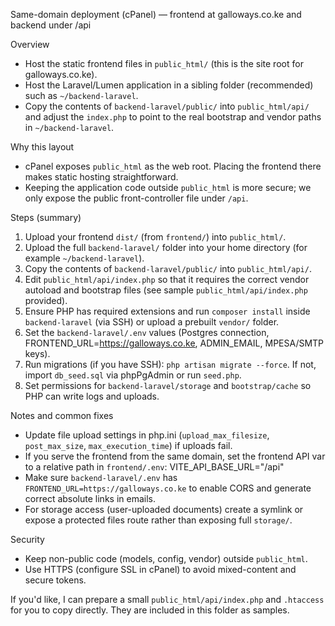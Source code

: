 Same-domain deployment (cPanel) — frontend at galloways.co.ke and backend under /api

Overview
- Host the static frontend files in `public_html/` (this is the site root for galloways.co.ke).
- Host the Laravel/Lumen application in a sibling folder (recommended) such as `~/backend-laravel`.
- Copy the contents of `backend-laravel/public/` into `public_html/api/` and adjust the `index.php` to point to the real bootstrap and vendor paths in `~/backend-laravel`.

Why this layout
- cPanel exposes `public_html` as the web root. Placing the frontend there makes static hosting straightforward.
- Keeping the application code outside `public_html` is more secure; we only expose the public front-controller file under `/api`.

Steps (summary)
1. Upload your frontend `dist/` (from `frontend/`) into `public_html/`.
2. Upload the full `backend-laravel/` folder into your home directory (for example `~/backend-laravel`).
3. Copy the contents of `backend-laravel/public/` into `public_html/api/`.
4. Edit `public_html/api/index.php` so that it requires the correct vendor autoload and bootstrap files (see sample `public_html/api/index.php` provided).
5. Ensure PHP has required extensions and run `composer install` inside `backend-laravel` (via SSH) or upload a prebuilt `vendor/` folder.
6. Set the `backend-laravel/.env` values (Postgres connection, FRONTEND_URL=https://galloways.co.ke, ADMIN_EMAIL, MPESA/SMTP keys).
7. Run migrations (if you have SSH): `php artisan migrate --force`. If not, import `db_seed.sql` via phpPgAdmin or run `seed.php`.
8. Set permissions for `backend-laravel/storage` and `bootstrap/cache` so PHP can write logs and uploads.

Notes and common fixes
- Update file upload settings in php.ini (`upload_max_filesize`, `post_max_size`, `max_execution_time`) if uploads fail.
- If you serve the frontend from the same domain, set the frontend API var to a relative path in `frontend/.env`:
  VITE_API_BASE_URL="/api"
- Make sure `backend-laravel/.env` has `FRONTEND_URL=https://galloways.co.ke` to enable CORS and generate correct absolute links in emails.
- For storage access (user-uploaded documents) create a symlink or expose a protected files route rather than exposing full `storage/`.

Security
- Keep non-public code (models, config, vendor) outside `public_html`.
- Use HTTPS (configure SSL in cPanel) to avoid mixed-content and secure tokens.

If you'd like, I can prepare a small `public_html/api/index.php` and `.htaccess` for you to copy directly. They are included in this folder as samples.
